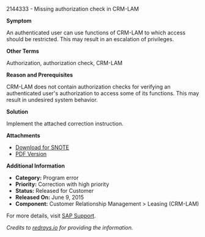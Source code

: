 2144333 - Missing authorization check in CRM-LAM

**Symptom**

An authenticated user can use functions of CRM-LAM to which access should be restricted. This may result in an escalation of privileges.

**Other Terms**

Authorization, authorization check, CRM-LAM

**Reason and Prerequisites**

CRM-LAM does not contain authorization checks for verifying an authenticated user's authorization to access some of its functions. This may result in undesired system behavior.

**Solution**

Implement the attached correction instruction.

**Attachments**

- [Download for SNOTE](https://notesdownloads.sap.com/note/0040000012716292017)
- [PDF Version](https://userapps.support.sap.com/sap/support/sfm/notes/print/0002144333?language=en-US&token=669D4D22ECBF2798DE0F2E0060006C90)

**Additional Information**

- **Category:** Program error
- **Priority:** Correction with high priority
- **Status:** Released for Customer
- **Released On:** June 9, 2015
- **Component:** Customer Relationship Management > Leasing (CRM-LAM)

For more details, visit [SAP Support](https://me.sap.com/).

*Credits to [redrays.io](https://redrays.io) for providing the information.*